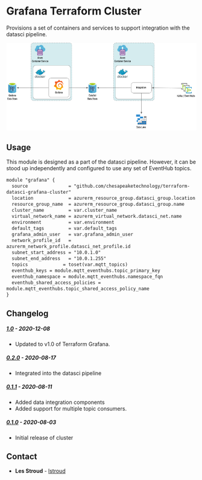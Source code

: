 # Grafana Terraform Cluster
Provisions a set of containers and services to support integration with the datasci pipeline. 

![Grafana Cluster Architecture](./GrafanaCluster.png "Grafana Architecture")

## Usage
This module is designed as a part of the datasci pipeline.  However, it can be stood up independently 
and configured to use any set of EventHub topics.

```
module "grafana" {
  source               = "github.com/chesapeaketechnology/terraform-datasci-grafana-cluster"
  location             = azurerm_resource_group.datasci_group.location
  resource_group_name  = azurerm_resource_group.datasci_group.name
  cluster_name         = var.cluster_name
  virtual_network_name = azurerm_virtual_network.datasci_net.name
  environment          = var.environment
  default_tags         = var.default_tags
  grafana_admin_user   = var.grafana_admin_user
  network_profile_id   = azurerm_network_profile.datasci_net_profile.id
  subnet_start_address = "10.0.1.0"
  subnet_end_address   = "10.0.1.255"
  topics             = toset(var.mqtt_topics)
  eventhub_keys = module.mqtt_eventhubs.topic_primary_key
  eventhub_namespace = module.mqtt_eventhubs.namespace_fqn
  eventhub_shared_access_policies = module.mqtt_eventhubs.topic_shared_access_policy_name
}
```

## Changelog

##### [1.0](https://github.com/chesapeaketechnology/terraform-datasci-grafana-cluster/releases/tag/v1.0) - 2020-12-08
 * Updated to v1.0 of Terraform Grafana.

##### [0.2.0]() - 2020-08-17
 * Integrated into the datasci pipeline
 
##### [0.1.1]() - 2020-08-11
 * Added data integration components
 * Added support for multiple topic consumers.

##### [0.1.0]() - 2020-08-03
 * Initial release of cluster

## Contact
* **Les Stroud** - [lstroud](https://github.com/lstroud)  